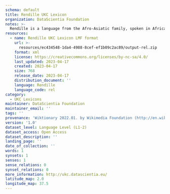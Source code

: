 ```yaml
---
schema: default
title: Rendille UKC Lexicon
organization: DataScientia Foundation
notes: >-
  Rendille is a language from the Afro-Asiatic family, spoken in Africa. The UKC Lexicon of Rendille is represented as a lexico-semantic network. It consists of words, word senses, synsets, as well as sense-level and synset-level relationships.
resources:
  - name: Rendille UKC Lexicon LMF format
    url: >-
      resources/ec434548-1da4-4988-8cef-ef1b09c2ac89/output-rel.zip
    format: xml
    license: https://creativecommons.org/licenses/by-nc-sa/4.0/
    last_updated: 2023-04-17
    created: 2023-04-17
    size: 768
    release_date: 2023-04-17
    distribution_document: ''
    language: Rendille
    language_code: rel
category:
  - UKC Lexicons
maintainer: DataScientia Foundation
maintainer_email: ''
tags: ''
provenance: 'Wiktionary 2022.01. by Wikimedia Foundation (http://en.wiktionary.org); Princeton WordNet 2.1 by Princeton University (https://wordnet.princeton.edu)'
version: '1.0'
dataset_level: Language Level (L1-2)
dataset_access: Open Access
dataset_description: ''
landing_page: ''
date_of_collection: ''
words: 1
synsets: 1
senses: 1
sense_relations: 0
synset_relations: 0
more_information: http://ukc.datascientia.eu/
latitude_map: 2.0
longitude_map: 37.5
---
```

